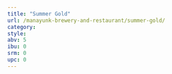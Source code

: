```yaml
---
title: "Summer Gold"
url: /manayunk-brewery-and-restaurant/summer-gold/
category: 
style: 
abv: 5
ibu: 0
srm: 0
upc: 0
---
```


